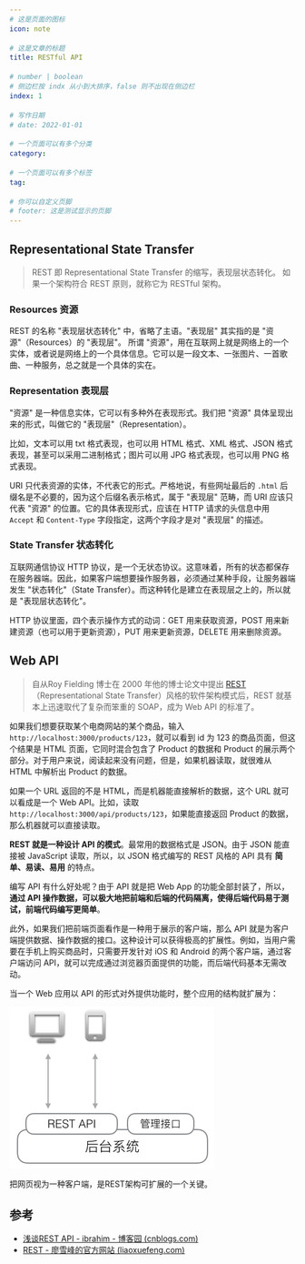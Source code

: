 ```yaml
---
# 这是页面的图标
icon: note

# 这是文章的标题
title: RESTful API

# number | boolean
# 侧边栏按 indx 从小到大排序，false 则不出现在侧边栏
index: 1

# 写作日期
# date: 2022-01-01

# 一个页面可以有多个分类
category: 

# 一个页面可以有多个标签
tag: 

# 你可以自定义页脚
# footer: 这是测试显示的页脚
---
```




## Representational State Transfer

> REST 即 Representational State Transfer 的缩写，表现层状态转化。 如果一个架构符合 REST 原则，就称它为 RESTful 架构。



###  Resources 资源

REST 的名称 "表现层状态转化" 中，省略了主语。"表现层" 其实指的是 "资源"（Resources）的 "表现层"。
所谓 "资源"，用在互联网上就是网络上的一个实体，或者说是网络上的一个具体信息。它可以是一段文本、一张图片、一首歌曲、一种服务，总之就是一个具体的实在。



### Representation 表现层

"资源" 是一种信息实体，它可以有多种外在表现形式。我们把 "资源" 具体呈现出来的形式，叫做它的 "表现层"（Representation）。

比如，文本可以用 txt 格式表现，也可以用 HTML 格式、XML 格式、JSON 格式表现，甚至可以采用二进制格式；图片可以用 JPG 格式表现，也可以用 PNG 格式表现。

URI 只代表资源的实体，不代表它的形式。严格地说，有些网址最后的 `.html` 后缀名是不必要的，因为这个后缀名表示格式，属于 "表现层" 范畴，而 URI 应该只代表 "资源" 的位置。它的具体表现形式，应该在 HTTP 请求的头信息中用 `Accept` 和 `Content-Type` 字段指定，这两个字段才是对 "表现层" 的描述。



### State Transfer 状态转化

互联网通信协议 HTTP 协议，是一个无状态协议。这意味着，所有的状态都保存在服务器端。因此，如果客户端想要操作服务器，必须通过某种手段，让服务器端发生 "状态转化"（State Transfer）。而这种转化是建立在表现层之上的，所以就是 "表现层状态转化"。

HTTP 协议里面，四个表示操作方式的动词：GET 用来获取资源，POST 用来新建资源（也可以用于更新资源），PUT 用来更新资源，DELETE 用来删除资源。



## Web API

> 自从Roy Fielding 博士在 2000 年他的博士论文中提出 [REST](http://zh.wikipedia.org/wiki/REST)（Representational State Transfer）风格的软件架构模式后，REST 就基本上迅速取代了复杂而笨重的 SOAP，成为 Web API 的标准了。



如果我们想要获取某个电商网站的某个商品，输入 `http://localhost:3000/products/123`，就可以看到 id 为 123 的商品页面，但这个结果是 HTML 页面，它同时混合包含了 Product 的数据和 Product 的展示两个部分。对于用户来说，阅读起来没有问题，但是，如果机器读取，就很难从 HTML 中解析出 Product 的数据。

如果一个 URL 返回的不是 HTML，而是机器能直接解析的数据，这个 URL 就可以看成是一个 Web API。比如，读取 `http://localhost:3000/api/products/123`，如果能直接返回 Product 的数据，那么机器就可以直接读取。

**REST 就是一种设计 API 的模式**。最常用的数据格式是 JSON。由于 JSON 能直接被 JavaScript 读取，所以，以 JSON 格式编写的 REST 风格的 API 具有 **简单、易读、易用** 的特点。

编写 API 有什么好处呢？由于 API 就是把 Web App 的功能全部封装了，所以，**通过 API 操作数据，可以极大地把前端和后端的代码隔离，使得后端代码易于测试，前端代码编写更简单**。

此外，如果我们把前端页面看作是一种用于展示的客户端，那么 API 就是为客户端提供数据、操作数据的接口。这种设计可以获得极高的扩展性。例如，当用户需要在手机上购买商品时，只需要开发针对 iOS 和 Android 的两个客户端，通过客户端访问 API，就可以完成通过浏览器页面提供的功能，而后端代码基本无需改动。

当一个 Web 应用以 API 的形式对外提供功能时，整个应用的结构就扩展为：

![REST-arch](./img/l.png)

把网页视为一种客户端，是REST架构可扩展的一个关键。



## 参考

- [浅谈REST API - ibrahim - 博客园 (cnblogs.com)](https://www.cnblogs.com/ibrahim/p/REST-API.html)
- [REST - 廖雪峰的官方网站 (liaoxuefeng.com)](https://www.liaoxuefeng.com/wiki/1022910821149312/1105000713418592)
